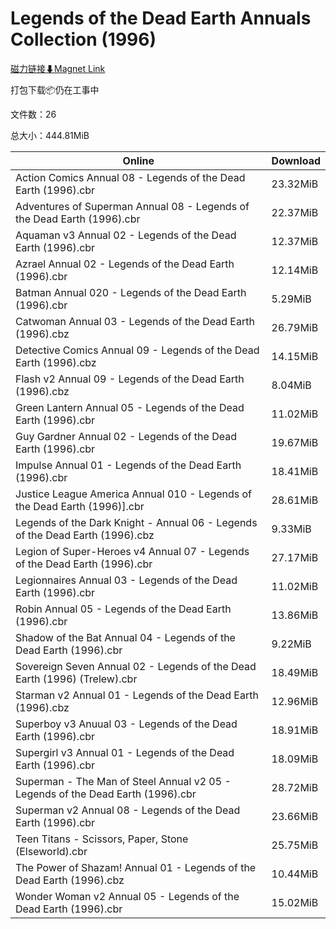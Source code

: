 # Legends of the Dead Earth Annuals Collection (1996)

[磁力链接⬇Magnet Link](magnet:?xt=urn:btih:6f8b8536c1c77e31b4c458a978ee3dca9a61a485&dn=Legends%20of%20the%20Dead%20Earth%20Annuals%20Collection%20%281996%29)

打包下载📦仍在工事中

文件数：26

总大小：444.81MiB

Online | Download
--- | ---
Action Comics Annual 08 - Legends of the Dead Earth (1996).cbr | 23.32MiB
Adventures of Superman Annual 08 - Legends of the Dead Earth (1996).cbr | 22.37MiB
Aquaman v3 Annual 02 - Legends of the Dead Earth (1996).cbr | 12.37MiB
Azrael Annual 02 - Legends of the Dead Earth (1996).cbr | 12.14MiB
Batman Annual 020 - Legends of the Dead Earth (1996).cbr | 5.29MiB
Catwoman Annual 03 - Legends of the Dead Earth (1996).cbz | 26.79MiB
Detective Comics Annual 09 - Legends of the Dead Earth (1996).cbz | 14.15MiB
Flash v2 Annual 09 - Legends of the Dead Earth (1996).cbz | 8.04MiB
Green Lantern Annual 05 - Legends of the Dead Earth (1996).cbr | 11.02MiB
Guy Gardner Annual 02 - Legends of the Dead Earth (1996).cbr | 19.67MiB
Impulse Annual 01 - Legends of the Dead Earth (1996).cbr | 18.41MiB
Justice League America Annual 010 - Legends of the Dead Earth (1996)\].cbr | 28.61MiB
Legends of the Dark Knight - Annual 06 - Legends of the Dead Earth (1996).cbz | 9.33MiB
Legion of Super-Heroes v4 Annual 07 - Legends of the Dead Earth (1996).cbr | 27.17MiB
Legionnaires Annual 03 - Legends of the Dead Earth (1996).cbr | 11.02MiB
Robin Annual 05 - Legends of the Dead Earth (1996).cbr | 13.86MiB
Shadow of the Bat Annual 04 - Legends of the Dead Earth (1996).cbr | 9.22MiB
Sovereign Seven Annual 02 - Legends of the Dead Earth (1996) (Trelew).cbr | 18.49MiB
Starman v2 Annual  01 - Legends of the Dead Earth (1996).cbz | 12.96MiB
Superboy v3 Anuual 03 - Legends of the Dead Earth (1996).cbr | 18.91MiB
Supergirl v3 Annual 01 - Legends of the Dead Earth (1996).cbr | 18.09MiB
Superman - The Man of Steel Annual v2 05 - Legends of the Dead Earth (1996).cbr | 28.72MiB
Superman v2 Annual 08 - Legends of the Dead Earth (1996).cbr | 23.66MiB
Teen Titans - Scissors, Paper, Stone (Elseworld).cbr | 25.75MiB
The Power of Shazam! Annual 01 - Legends of the Dead Earth (1996).cbz | 10.44MiB
Wonder Woman v2 Annual 05 - Legends of the Dead Earth (1996).cbr | 15.02MiB
